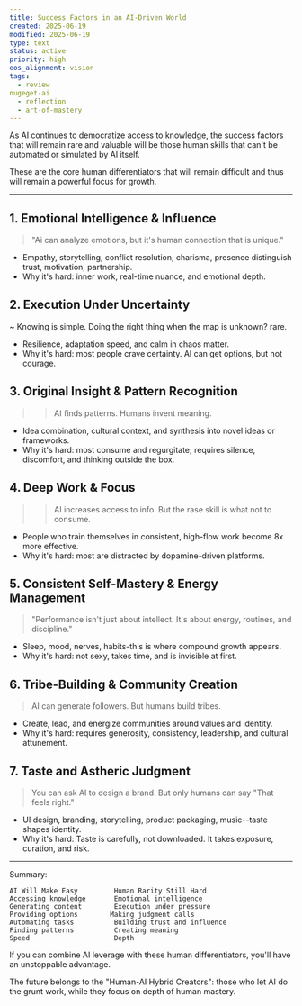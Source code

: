 ```yaml
---
title: Success Factors in an AI-Driven World
created: 2025-06-19
modified: 2025-06-19
type: text
status: active
priority: high
eos_alignment: vision
tags:
  - review
nugeget-ai
  - reflection
  - art-of-mastery
---
```


As AI continues to democratize access to knowledge, the success factors that will remain rare and valuable will be those human skills that can't be automated or simulated by AI itself.

These are the core human differentiators that will remain difficult and thus will remain a powerful focus for growth.

---

## 1. Emotional Intelligence & Influence
> "Ai can analyze emotions, but it's human connection that is unique."
- Empathy, storytelling, conflict resolution, charisma, presence distinguish trust, motivation, partnership.
- Why it's hard: inner work, real-time nuance, and emotional depth.

## 2. Execution Under Uncertainty
~ Knowing is simple. Doing the right thing when the map is unknown? rare.
- Resilience, adaptation speed, and calm in chaos matter.
 - Why it's hard: most people crave certainty. AI can get options, but not courage.

## 3. Original Insight & Pattern Recognition
>> AI finds patterns. Humans invent meaning.
- Idea combination, cultural context, and synthesis into novel ideas or frameworks.
- Why it's hard: most consume and regurgitate; requires silence, discomfort, and thinking outside the box.

## 4. Deep Work & Focus
>> AI increases access to info. But the rase skill is what not to consume.
- People who train themselves in consistent, high-flow work become 8x more effective.
 - Why it's hard: most are distracted by dopamine-driven platforms.

## 5. Consistent Self-Mastery & Energy Management
> "Performance isn't just about intellect. It's about energy, routines, and discipline."
- Sleep, mood, nerves, habits-this is where compound growth appears.
- Why it's hard: not sexy, takes time, and is invisible at first.

## 6. Tribe-Building & Community Creation
> AI can generate followers. But humans build tribes.
- Create, lead, and energize communities around values and identity.
- Why it's hard: requires generosity, consistency, leadership, and cultural attunement.

## 7. Taste and Astheric Judgment
> You can ask AI to design a brand. But only humans can say "That feels right."
- UI design, branding, storytelling, product packaging, music--taste shapes identity.
 - Why it's hard: Taste is carefully, not downloaded. It takes exposure, curation, and risk.

---

Summary:
```text
AI Will Make Easy         Human Rarity Still Hard
Accessing knowledge       Emotional intelligence
Generating content        Execution under pressure
Providing options        Making judgment calls
Automating tasks          Building trust and influence
Finding patterns          Creating meaning
Speed                     Depth
```

If you can combine AI leverage with these human differentiators, you'll have an unstoppable advantage.

The future belongs to the "Human-AI Hybrid Creators": those who let AI do the grunt work, while they focus on depth of human mastery.